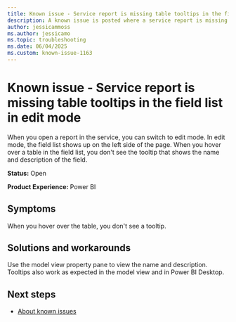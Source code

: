 ```yaml
---
title: Known issue - Service report is missing table tooltips in the field list in edit mode
description: A known issue is posted where a service report is missing table tooltips in the field list in edit mode.
author: jessicammoss
ms.author: jessicamo
ms.topic: troubleshooting  
ms.date: 06/04/2025
ms.custom: known-issue-1163
---
```


# Known issue - Service report is missing table tooltips in the field list in edit mode

When you open a report in the service, you can switch to edit mode. In edit mode, the field list shows up on the left side of the page. When you hover over a table in the field list, you don't see the tooltip that shows the name and description of the field.

**Status:** Open

**Product Experience:** Power BI

## Symptoms

When you hover over the table, you don't see a tooltip.

## Solutions and workarounds

Use the model view property pane to view the name and description. Tooltips also work as expected in the model view and in Power BI Desktop.

## Next steps

- [About known issues](https://support.fabric.microsoft.com/known-issues)
